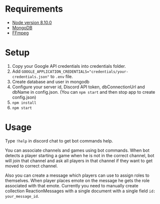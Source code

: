 # Requirements

* [Node version 8.10.0](https://github.com/nvm-sh/nvm)
* [MongoDB](https://docs.mongodb.com/manual/installation/#mongodb-community-edition-installation-tutorials)
* [FFmpeg](https://www.johnvansickle.com/ffmpeg/)

# Setup

1. Copy your Google API credentials into credentials folder.
1. Add `GOOGLE_APPLICATION_CREDENTIALS="credentials/your-credentials.json"` to `.env` file.
1. Create database and user in mongodb
1. Configure your server id, Discord API token, dbConnectionUrl and dbName in config.json. (You can `npm start` and then stop app to create config.json)
1. `npm install`
1. `npm start`

# Usage

Type `!help` in discord chat to get bot commands help.

You can associate channels and games using bot commands. When bot detects a player starting a game when he is not in the correct channel, bot will join that channel and ask all players in that channel if they want to get moved to correct channel.

Also you can create a message which players can use to assign roles to themselves. When player places emote on the message he gets the role associated with that emote. Currently you need to manually create collection ReactionMessages with a single document with a single field `id: your_message_id`.

